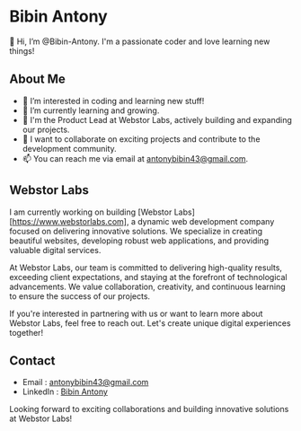# Bibin Antony

👋 Hi, I’m @Bibin-Antony. I'm a passionate coder and love learning new things!

## About Me

- 👀 I’m interested in coding and learning new stuff!
- 🌱 I’m currently learning and growing.
- 💼 I'm the Product Lead at Webstor Labs, actively building and expanding our projects.
- 💞️ I want to collaborate on exciting projects and contribute to the development community.
- 📫 You can reach me via email at antonybibin43@gmail.com.

## Webstor Labs 

I am currently working on building [Webstor Labs][https://www.webstorlabs.com], a dynamic web development company focused on delivering innovative solutions. We specialize in creating beautiful websites, developing robust web applications, and providing valuable digital services.

At Webstor Labs, our team is committed to delivering high-quality results, exceeding client expectations, and staying at the forefront of technological advancements. We value collaboration, creativity, and continuous learning to ensure the success of our projects.

If you're interested in partnering with us or want to learn more about Webstor Labs, feel free to reach out. Let's create unique digital experiences together!

## Contact

- Email : antonybibin43@gmail.com
- LinkedIn : [Bibin Antony](https://www.linkedin.com/in/bibin-antony)

Looking forward to exciting collaborations and building innovative solutions at Webstor Labs!
